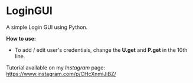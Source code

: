 # LoginGUI
A simple Login GUI using Python.

**How to use:**
  - To add / edit user's credentials, change the **U.get** and **P.get** in the 10th line.
  
Tutorial available on my *Instagram* page: https://www.instagram.com/p/CHcXnmiJiBZ/
